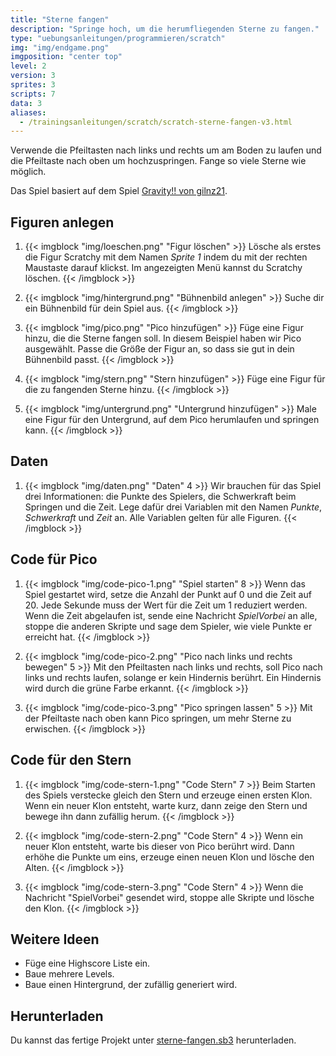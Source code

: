```yaml
---
title: "Sterne fangen"
description: "Springe hoch, um die herumfliegenden Sterne zu fangen."
type: "uebungsanleitungen/programmieren/scratch"
img: "img/endgame.png"
imgposition: "center top"
level: 2
version: 3
sprites: 3
scripts: 7
data: 3
aliases:
  - /trainingsanleitungen/scratch/scratch-sterne-fangen-v3.html
---
```


Verwende die Pfeiltasten nach links und rechts um am Boden zu laufen und die Pfeiltaste nach oben um hochzuspringen. Fange so viele Sterne wie möglich.

Das Spiel basiert auf dem Spiel [Gravity!! von gilnz21](https://scratch.mit.edu/projects/63121636/).

## Figuren anlegen

1. {{< imgblock "img/loeschen.png" "Figur löschen" >}}
Lösche als erstes die Figur Scratchy mit dem Namen *Sprite 1* indem du mit der rechten Maustaste darauf klickst. Im angezeigten Menü kannst du Scratchy löschen.
{{< /imgblock >}}

1. {{< imgblock "img/hintergrund.png" "Bühnenbild anlegen" >}}
Suche dir ein Bühnenbild für dein Spiel aus.
{{< /imgblock >}}

1. {{< imgblock "img/pico.png" "Pico hinzufügen" >}}
Füge eine Figur hinzu, die die Sterne fangen soll. In diesem Beispiel haben wir Pico ausgewählt. Passe die Größe der Figur an, so dass sie gut in dein Bühnenbild passt.
{{< /imgblock >}}

1. {{< imgblock "img/stern.png" "Stern hinzufügen" >}}
Füge eine Figur für die zu fangenden Sterne hinzu.
{{< /imgblock >}}

1. {{< imgblock "img/untergrund.png" "Untergrund hinzufügen" >}}
Male eine Figur für den Untergrund, auf dem Pico herumlaufen und springen kann.
{{< /imgblock >}}

## Daten

1. {{< imgblock "img/daten.png" "Daten" 4 >}}
Wir brauchen für das Spiel drei Informationen: die Punkte des Spielers, die Schwerkraft beim Springen und die Zeit. Lege dafür drei Variablen mit den Namen *Punkte*, *Schwerkraft* und *Zeit* an. Alle Variablen gelten für alle Figuren.
{{< /imgblock >}}

## Code für Pico

1. {{< imgblock "img/code-pico-1.png" "Spiel starten" 8 >}}
Wenn das Spiel gestartet wird, setze die Anzahl der Punkt auf 0 und die Zeit auf 20.
Jede Sekunde muss der Wert für die Zeit um 1 reduziert werden. Wenn die Zeit abgelaufen ist, sende eine Nachricht *SpielVorbei* an alle, stoppe die anderen Skripte und sage dem Spieler, wie viele Punkte er erreicht hat.
{{< /imgblock >}}

1. {{< imgblock "img/code-pico-2.png" "Pico nach links und rechts bewegen" 5 >}}
Mit den Pfeiltasten nach links und rechts, soll Pico nach links und rechts laufen, solange er kein Hindernis berührt. Ein Hindernis wird durch die grüne Farbe erkannt.
{{< /imgblock >}}

1. {{< imgblock "img/code-pico-3.png" "Pico springen lassen" 5 >}}
Mit der Pfeiltaste nach oben kann Pico springen, um mehr Sterne zu erwischen.
{{< /imgblock >}}
  
## Code für den Stern

1. {{< imgblock "img/code-stern-1.png" "Code Stern" 7 >}}
Beim Starten des Spiels verstecke gleich den Stern und erzeuge einen ersten Klon. Wenn ein neuer Klon entsteht, warte kurz, dann zeige den Stern und bewege ihn dann zufällig herum.
{{< /imgblock >}}

1. {{< imgblock "img/code-stern-2.png" "Code Stern" 4 >}}
Wenn ein neuer Klon entsteht, warte bis dieser von Pico berührt wird. Dann erhöhe die Punkte um eins, erzeuge einen neuen Klon und lösche den Alten.
{{< /imgblock >}}

1. {{< imgblock "img/code-stern-3.png" "Code Stern" 4 >}}
Wenn die Nachricht "SpielVorbei" gesendet wird, stoppe alle Skripte und lösche den Klon.
{{< /imgblock >}}
	
## Weitere Ideen

* Füge eine Highscore Liste ein.
* Baue mehrere Levels.
* Baue einen Hintergrund, der zufällig generiert wird.

## Herunterladen

Du kannst das fertige Projekt unter [sterne-fangen.sb3](Sterne-fangen.sb3) herunterladen.